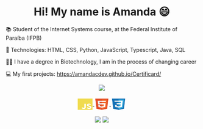 <h1 align="center"> Hi! My name is Amanda 😄 </h1>

<img align="right" style="margin-top:-200px" alt="Amanda-pic" height="190" src="https://i.ibb.co/HK2LZYB/your-image.jpg" alt="Sua Imagem">

📚 Student of the Internet Systems course, at the Federal Institute of Paraíba (IFPB) <p>
🌱 Technologies: HTML, CSS, Python, JavaScript, Typescript, Java, SQL <p>
👩‍🔬 I have a degree in Biotechnology, I am in the process of changing career <p>
💻 My first projects: https://amandacdev.github.io/Certificard/

<div align="center">
  <a href="https://github.com/Amandacdev">
  <a href= "https://www.linkedin.com/in/amanda-cruz-de-ara%C3%BAjo-092987215/">
  <img height="180em" src="https://github-readme-stats.vercel.app/api/top-langs/?username=Amandacdev&layout=compact&langs_count=7&theme=dracula"/>
</div>

 <div style="display: inline_block" align="center">
   <div>
     <br>
    <img align="center" alt="Js" height="30" width="40" src="https://raw.githubusercontent.com/devicons/devicon/master/icons/javascript/javascript-plain.svg">
    <img align="center" alt="HTML" height="30" width="40" src="https://raw.githubusercontent.com/devicons/devicon/master/icons/html5/html5-original.svg">
    <img align="center" alt="CSS" height="30" width="40" src="https://raw.githubusercontent.com/devicons/devicon/master/icons/css3/css3-original.svg">
  </div>
  <br>
  <div>   
     <img src="https://img.shields.io/badge/-Gmail-%23333?style=for-the-badge&logo=gmail&logoColor=white" target="_blank"></a>
     <a href="https://www.linkedin.com/in/amanda-cruz-de-ara%C3%BAjo-092987215/" target="_blank"><img src="https://img.shields.io/badge/-LinkedIn-%230077B5?style=for-the-badge&logo=linkedin&logoColor=white" target="_blank"></a>
   </div>
 </div>

<!-- ![Snake animation](https://github.com/Amandacdev/Amandacdev/blob/output/github-contribution-grid-snake.svg) -->
